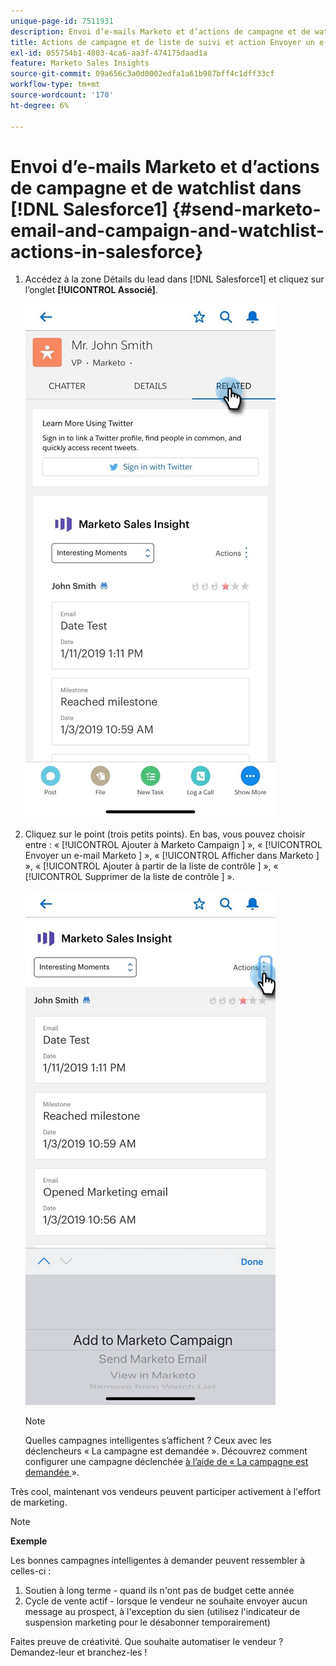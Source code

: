 ```yaml
---
unique-page-id: 7511931
description: Envoi d’e-mails Marketo et d’actions de campagne et de watchlist dans Salesforce1 - Documents Marketo - Documentation du produit
title: Actions de campagne et de liste de suivi et action Envoyer un e-mail Marketo dans Salesforce1
exl-id: 055754b1-4803-4ca6-aa3f-474175daad1a
feature: Marketo Sales Insights
source-git-commit: 09a656c3a0d0002edfa1a61b987bff4c1dff33cf
workflow-type: tm+mt
source-wordcount: '170'
ht-degree: 6%

---
```


# Envoi d’e-mails Marketo et d’actions de campagne et de watchlist dans [!DNL Salesforce1] {#send-marketo-email-and-campaign-and-watchlist-actions-in-salesforce}

1. Accédez à la zone Détails du lead dans [!DNL Salesforce1] et cliquez sur l’onglet **[!UICONTROL Associé]**.

   ![](assets/one-1.png)

1. Cliquez sur le point (trois petits points). En bas, vous pouvez choisir entre : « [!UICONTROL Ajouter à Marketo Campaign &#x200B;] », « [!UICONTROL Envoyer un e-mail Marketo &#x200B;] », « [!UICONTROL Afficher dans Marketo &#x200B;] », « [!UICONTROL Ajouter à partir de la liste de contrôle &#x200B;] », « [!UICONTROL Supprimer de la liste de contrôle &#x200B;] ».

   ![](assets/two-1.png)

   >[!NOTE]
   >
   >Quelles campagnes intelligentes s’affichent ? Ceux avec les déclencheurs « La campagne est demandée ». Découvrez comment configurer une campagne déclenchée [ à l’aide de « La campagne est demandée ](/help/marketo/product-docs/core-marketo-concepts/smart-campaigns/flow-actions/request-campaign.md) ».

Très cool, maintenant vos vendeurs peuvent participer activement à l&#39;effort de marketing.

>[!NOTE]
>
>**Exemple**
>
>Les bonnes campagnes intelligentes à demander peuvent ressembler à celles-ci :
>
>1. Soutien à long terme - quand ils n&#39;ont pas de budget cette année
>1. Cycle de vente actif - lorsque le vendeur ne souhaite envoyer aucun message au prospect, à l&#39;exception du sien (utilisez l&#39;indicateur de suspension marketing pour le désabonner temporairement)
>
>Faites preuve de créativité. Que souhaite automatiser le vendeur ? Demandez-leur et branchez-les !
